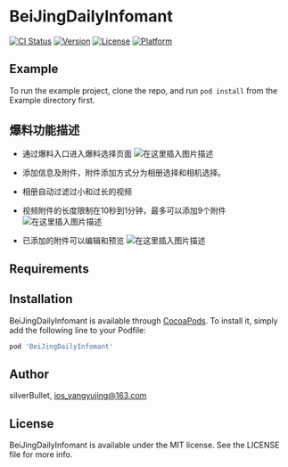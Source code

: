 # BeiJingDailyInfomant

[![CI Status](https://img.shields.io/travis/silverBullet/BeiJingDailyInfomant.svg?style=flat)](https://travis-ci.org/silverBullet/BeiJingDailyInfomant)
[![Version](https://img.shields.io/cocoapods/v/BeiJingDailyInfomant.svg?style=flat)](https://cocoapods.org/pods/BeiJingDailyInfomant)
[![License](https://img.shields.io/cocoapods/l/BeiJingDailyInfomant.svg?style=flat)](https://cocoapods.org/pods/BeiJingDailyInfomant)
[![Platform](https://img.shields.io/cocoapods/p/BeiJingDailyInfomant.svg?style=flat)](https://cocoapods.org/pods/BeiJingDailyInfomant)

## Example

To run the example project, clone the repo, and run `pod install` from the Example directory first.

## 爆料功能描述
* 通过爆料入口进入爆料选择页面
 ![在这里插入图片描述](https://img-blog.csdnimg.cn/20200629123320448.png?x-oss-process=image/watermark,type_ZmFuZ3poZW5naGVpdGk,shadow_10,text_aHR0cHM6Ly9ibG9nLmNzZG4ubmV0L2ppa2VfeWFuZ3l1amluZw==,size_16,color_FFFFFF,t_70)

* 添加信息及附件，附件添加方式分为相册选择和相机选择。
* 相册自动过滤过小和过长的视频
* 视频附件的长度限制在10秒到1分钟，最多可以添加9个附件
![在这里插入图片描述](https://img-blog.csdnimg.cn/20200629123350635.png?x-oss-process=image/watermark,type_ZmFuZ3poZW5naGVpdGk,shadow_10,text_aHR0cHM6Ly9ibG9nLmNzZG4ubmV0L2ppa2VfeWFuZ3l1amluZw==,size_16,color_FFFFFF,t_70)

* 已添加的附件可以编辑和预览
![在这里插入图片描述](https://img-blog.csdnimg.cn/20200629123848551.gif)

## Requirements

## Installation

BeiJingDailyInfomant is available through [CocoaPods](https://cocoapods.org). To install
it, simply add the following line to your Podfile:

```ruby
pod 'BeiJingDailyInfomant'
```

## Author

silverBullet, ios_yangyujing@163.com

## License

BeiJingDailyInfomant is available under the MIT license. See the LICENSE file for more info.
